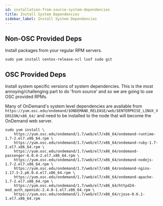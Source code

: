 ```yaml
---
id: installation-from-source-system-dependencies
title: Install System Dependencies
sidebar_label: Install System Dependencies
---
```

Non-OSC Provided Deps
---------------------

Install packages from your regular RPM servers.

```shell
sudo yum install centos-release-scl lsof sudo git
```

OSC Provided Deps
-----------------

Install system specific versions of system dependencies. This is the
most annoying/challenging part to do 'from source' and so we are going
to use OSC provided RPMs.

Many of OnDemand's system level dependencies are available from
`https://yum.osc.edu/ondemand/$ONDEMAND_RELEASE/web/$ENTERPRISE_LINUX_VERSION/x86_64/`
and need to be installed to the node that will become the OnDemand web
server.

```shell title="To install deps for OnDemand 1.7.x on CentOS 7"
sudo yum install \
	https://yum.osc.edu/ondemand/1.7/web/el7/x86_64/ondemand-runtime-1.7-2.el7.x86_64.rpm \
	https://yum.osc.edu/ondemand/1.7/web/el7/x86_64/ondemand-ruby-1.7-2.el7.x86_64.rpm \
	https://yum.osc.edu/ondemand/1.7/web/el7/x86_64/ondemand-passenger-6.0.4-2.el7.x86_64.rpm \
	https://yum.osc.edu/ondemand/1.7/web/el7/x86_64/ondemand-nodejs-1.7-2.el7.x86_64.rpm \
	https://yum.osc.edu/ondemand/1.7/web/el7/x86_64/ondemand-nginx-1.17.3-2.p6.0.4.el7.x86_64.rpm \
	https://yum.osc.edu/ondemand/1.7/web/el7/x86_64/ondemand-apache-1.7-2.el7.x86_64.rpm \
	https://yum.osc.edu/ondemand/1.7/web/el7/x86_64/httpd24-mod_auth_openidc-2.4.0-1.el7.x86_64.rpm \
	https://yum.osc.edu/ondemand/1.7/web/el7/x86_64/cjose-0.6.1-1.el7.x86_64.rpm
```
